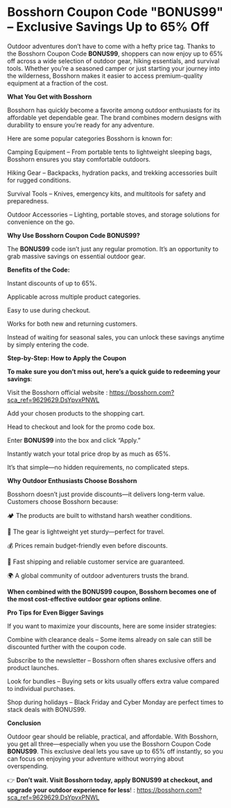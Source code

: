 # Bosshorn Coupon Code "BONUS99" – Exclusive Savings Up to 65% Off

Outdoor adventures don’t have to come with a hefty price tag. Thanks to the Bosshorn Coupon Code **BONUS99**, shoppers can now enjoy up to 65% off across a wide selection of outdoor gear, hiking essentials, and survival tools. Whether you’re a seasoned camper or just starting your journey into the wilderness, Bosshorn makes it easier to access premium-quality equipment at a fraction of the cost.

**What You Get with Bosshorn**

Bosshorn has quickly become a favorite among outdoor enthusiasts for its affordable yet dependable gear. The brand combines modern designs with durability to ensure you’re ready for any adventure.

Here are some popular categories Bosshorn is known for:

Camping Equipment – From portable tents to lightweight sleeping bags, Bosshorn ensures you stay comfortable outdoors.

Hiking Gear – Backpacks, hydration packs, and trekking accessories built for rugged conditions.

Survival Tools – Knives, emergency kits, and multitools for safety and preparedness.

Outdoor Accessories – Lighting, portable stoves, and storage solutions for convenience on the go.

**Why Use Bosshorn Coupon Code BONUS99?**

The **BONUS99** code isn’t just any regular promotion. It’s an opportunity to grab massive savings on essential outdoor gear.

**Benefits of the Code:**

Instant discounts of up to 65%.

Applicable across multiple product categories.

Easy to use during checkout.

Works for both new and returning customers.

Instead of waiting for seasonal sales, you can unlock these savings anytime by simply entering the code.

**Step-by-Step: How to Apply the Coupon**

**To make sure you don’t miss out, here’s a quick guide to redeeming your savings**:

Visit the Bosshorn official website : https://bosshorn.com?sca_ref=9629629.DsYpvxPNWL

Add your chosen products to the shopping cart.

Head to checkout and look for the promo code box.

Enter **BONUS99** into the box and click “Apply.”

Instantly watch your total price drop by as much as 65%.

It’s that simple—no hidden requirements, no complicated steps.

**Why Outdoor Enthusiasts Choose Bosshorn**

Bosshorn doesn’t just provide discounts—it delivers long-term value. Customers choose Bosshorn because:

🏕️ The products are built to withstand harsh weather conditions.

🎒 The gear is lightweight yet sturdy—perfect for travel.

💰 Prices remain budget-friendly even before discounts.

🚚 Fast shipping and reliable customer service are guaranteed.

🌍 A global community of outdoor adventurers trusts the brand.

**When combined with the BONUS99 coupon, Bosshorn becomes one of the most cost-effective outdoor gear options online**.

**Pro Tips for Even Bigger Savings**

If you want to maximize your discounts, here are some insider strategies:

Combine with clearance deals – Some items already on sale can still be discounted further with the coupon code.

Subscribe to the newsletter – Bosshorn often shares exclusive offers and product launches.

Look for bundles – Buying sets or kits usually offers extra value compared to individual purchases.

Shop during holidays – Black Friday and Cyber Monday are perfect times to stack deals with BONUS99.

**Conclusion**

Outdoor gear should be reliable, practical, and affordable. With Bosshorn, you get all three—especially when you use the Bosshorn Coupon Code **BONUS99**. This exclusive deal lets you save up to 65% off instantly, so you can focus on enjoying your adventure without worrying about overspending.

👉 **Don’t wait. Visit Bosshorn today, apply BONUS99 at checkout, and upgrade your outdoor experience for less**! : https://bosshorn.com?sca_ref=9629629.DsYpvxPNWL

